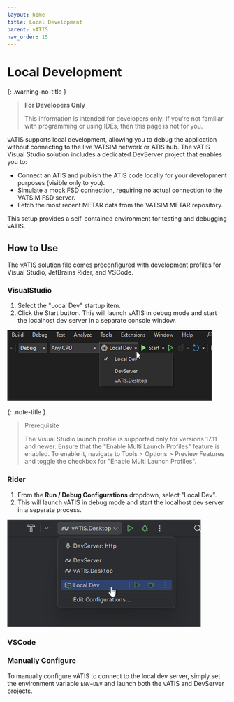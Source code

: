 ```yaml
---
layout: home
title: Local Development
parent: vATIS
nav_order: 15
---
```


# Local Development

{: .warning-no-title }
> **For Developers Only**
>
> This information is intended for developers only. If you're not familiar with programming or using IDEs, then this page is not for you.

vATIS supports local development, allowing you to debug the application without connecting to the live VATSIM network or ATIS hub. The vATIS Visual Studio solution includes a dedicated DevServer project that enables you to:

- Connect an ATIS and publish the ATIS code locally for your development purposes (visible only to you).
- Simulate a mock FSD connection, requiring no actual connection to the VATSIM FSD server.
- Fetch the most recent METAR data from the VATSIM METAR repository.

This setup provides a self-contained environment for testing and debugging vATIS.

## How to Use
The vATIS solution file comes preconfigured with development profiles for Visual Studio, JetBrains Rider, and VSCode.

### VisualStudio

1. Select the "Local Dev" startup item.
2. Click the Start button. This will launch vATIS in debug mode and start the localhost dev server in a separate console window.

![VisualStudio](/assets/images/VisualStudio_LaunchProfile.png)

{: .note-title }
> Prerequisite
>
> The Visual Studio launch profile is supported only for versions 17.11 and newer. Ensure that the "Enable Multi Launch Profiles" feature is enabled. To enable it, navigate to Tools > Options > Preview Features and toggle the checkbox for "Enable Multi Launch Profiles".

### Rider

1. From the **Run / Debug Configurations** dropdown, select "Local Dev".
2. This will launch vATIS in debug mode and start the localhost dev server in a separate process.

![Rider](/assets/images/Rider_DevProfile.png)

### VSCode

### Manually Configure
To manually configure vATIS to connect to the local dev server, simply set the environment variable `ENV=DEV` and launch both the vATIS and DevServer projects.